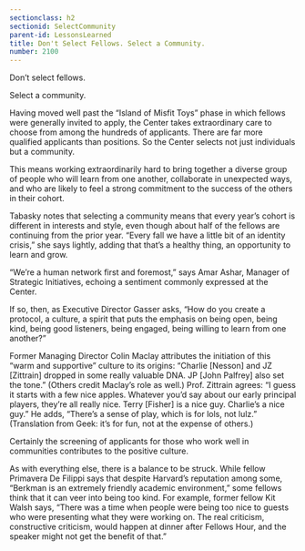 ```yaml
---
sectionclass: h2
sectionid: SelectCommunity
parent-id: LessonsLearned
title: Don't Select Fellows. Select a Community.
number: 2100
---
```


Don’t select fellows.

Select a community.

Having moved well past the “Island of Misfit Toys” phase in which fellows were generally invited to apply, the Center takes extraordinary care to choose from among the hundreds of applicants. There are far more qualified applicants than positions. So the Center selects not just individuals but a community.

This means working extraordinarily hard to bring together a diverse group of people who will learn from one another, collaborate in unexpected ways, and who are likely to feel a strong commitment to the success of the others in their cohort.

Tabasky notes that selecting a community means that every year’s cohort is different in interests and style, even though about half of the fellows are continuing from the prior year. “Every fall we have a little bit of an identity crisis,” she says lightly, adding that that’s a healthy thing, an opportunity to learn and grow.

“We’re a human network first and foremost,” says Amar Ashar, Manager of Strategic Initiatives, echoing a sentiment commonly expressed at the Center.

If so, then, as Executive Director Gasser asks, “How do you create a protocol, a culture, a spirit that puts the emphasis on being open, being kind, being good listeners, being engaged, being willing to learn from one another?”

Former Managing Director Colin Maclay attributes the initiation of this “warm and supportive” culture to its origins: “Charlie [Nesson] and JZ [Zittrain] dropped in some really valuable DNA. JP [John Palfrey] also set the tone.” (Others credit Maclay’s role as well.) Prof. Zittrain agrees: “I guess it starts with a few nice apples. Whatever you’d say about our early principal players, they’re all really nice. Terry [Fisher] is a nice guy. Charlie’s a nice guy.” He adds, “There’s a sense of play, which is for lols, not lulz.” (Translation from Geek: it’s for fun, not at the expense of others.)

Certainly the screening of applicants for those who work well in communities contributes to the positive culture.

As with everything else, there is a balance to be struck. While fellow Primavera De Filippi says that despite Harvard’s reputation among some, “Berkman is an extremely friendly academic environment,” some fellows think that it can veer into being too kind. For example, former fellow Kit Walsh says, “There was a time when people were being too nice to guests who were presenting what they were working on. The real criticism, constructive criticism, would happen at dinner after Fellows Hour, and the speaker might not get the benefit of that.”
